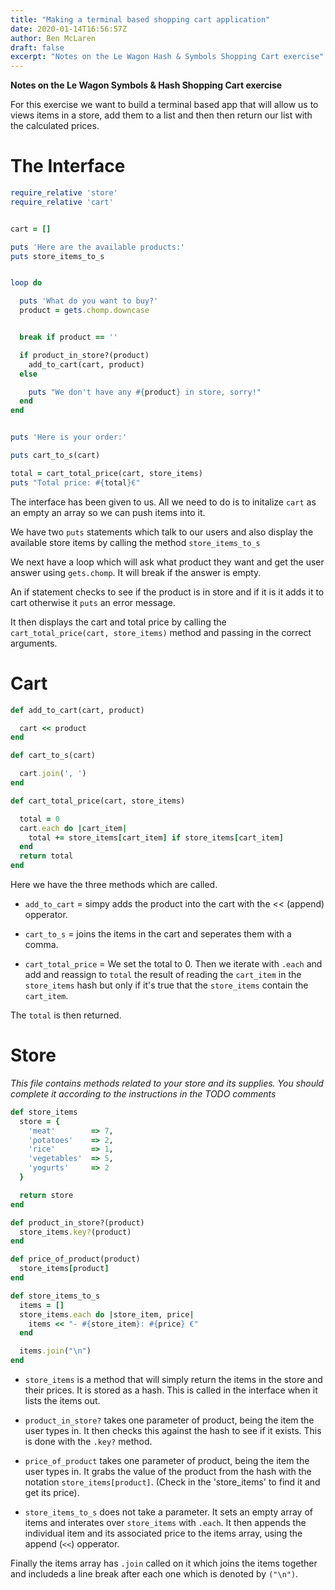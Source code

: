 ```yaml
---
title: "Making a terminal based shopping cart application"
date: 2020-01-14T16:56:57Z
author: Ben McLaren
draft: false
excerpt: "Notes on the Le Wagon Hash & Symbols Shopping Cart exercise"
---
```


**Notes on the Le Wagon Symbols & Hash Shopping Cart exercise**

For this exercise we want to build a terminal based app that will allow us to views items in a store, add them to a list and then then return our list with the calculated prices.

# The Interface

```ruby
require_relative 'store'
require_relative 'cart'


cart = []

puts 'Here are the available products:'
puts store_items_to_s


loop do

  puts 'What do you want to buy?'
  product = gets.chomp.downcase


  break if product == ''

  if product_in_store?(product)
    add_to_cart(cart, product)
  else

    puts "We don't have any #{product} in store, sorry!"
  end
end


puts 'Here is your order:'

puts cart_to_s(cart)

total = cart_total_price(cart, store_items)
puts "Total price: #{total}€"
```

The interface has been given to us. All we need to do is to initalize `cart` as an empty an array so we can push items into it.

We have two `puts` statements which talk to our users and also display the available store items by calling the method `store_items_to_s`

We next have a loop which will ask what product they want and get the user answer using `gets.chomp`. It will break if the answer is empty.

An if statement checks to see if the product is in store and if it is it adds it to cart otherwise it `puts` an error message.

It then displays the cart and total price by calling the `cart_total_price(cart, store_items)` method and passing in the correct arguments.

# Cart

```ruby
def add_to_cart(cart, product)

  cart << product
end

def cart_to_s(cart)

  cart.join(', ')
end

def cart_total_price(cart, store_items)

  total = 0
  cart.each do |cart_item|
    total += store_items[cart_item] if store_items[cart_item]
  end
  return total
end
```

Here we have the three methods which are called.

- `add_to_cart` = simpy adds the product into the cart with the << (append) opperator.

- `cart_to_s` = joins the items in the cart and seperates them with a comma.

- `cart_total_price` = We set the total to 0. Then we iterate with `.each` and add and reassign to `total` the result of reading the `cart_item` in the `store_items` hash but only if it's true that the `store_items` contain the `cart_item`.

The `total` is then returned.

# Store

*This file contains methods related to your store and its supplies.*
*You should complete it according to the instructions in the TODO comments*

```ruby
def store_items
  store = {
    'meat'        => 7,
    'potatoes'    => 2,
    'rice'        => 1,
    'vegetables'  => 5,
    'yogurts'     => 2
  }

  return store
end

def product_in_store?(product)
  store_items.key?(product)
end

def price_of_product(product)
  store_items[product]
end

def store_items_to_s
  items = []
  store_items.each do |store_item, price|
    items << "- #{store_item}: #{price} €"
  end

  items.join("\n")
end
```
- `store_items` is a method that will simply return the items in the store and their prices. It is stored as a hash. This is called in the interface when it lists the items out.

- `product_in_store?` takes one parameter of product, being the item the user types in. It then checks this against the hash to see if it exists. This is done with the `.key?` method.

- `price_of_product` takes one parameter of product, being the item the user types in. It grabs the value of the product from the hash with the notation `store_items[product]`. (Check in the 'store_items' to find it and get its price).

- `store_items_to_s` does not take a parameter. It sets an empty array of items and interates over `store_items` with `.each`. It then appends the individual item and its associated price to the items array, using the append (`<<`) opperator.

Finally the items array has `.join` called on it which joins the items together and includeds a line break after each one which is denoted by `("\n")`.










